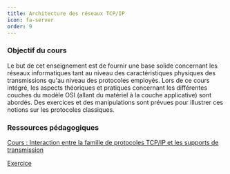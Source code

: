 ```yaml
---
title: Architecture des réseaux TCP/IP 
icon: fa-server
order: 9
---
```


### Objectif du cours

Le but de cet enseignement est de fournir une base solide concernant les réseaux informatiques tant au niveau des caractéristiques physiques des transmissions qu'au niveau des protocoles employés. Lors de ce cours intégré, les aspects théoriques et pratiques concernant les différentes couches du modèle OSI (allant du matériel à la couche applicative) sont abordés. Des exercices et des manipulations sont prévues pour illustrer ces notions sur les protocoles classiques.

### Ressources pédagogiques

[Cours : Interaction entre la famille de protocoles TCP/IP et les supports de transmission](/assets/md/TCP/cours1)

[Exercice](/assets/md/TCP/exercices)
